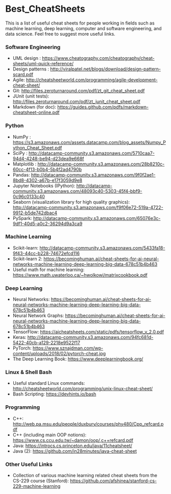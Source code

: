 # Best_CheatSheets

This is a list of useful cheat sheets for people working in fields such as machine learning, deep learning, computer and software engineering, and data science. Feel free to suggest more useful links.

### Software Engineering

* UML design : https://www.cheatography.com/cheatography/cheat-sheets/uml-quick-reference/
* Design patterns : http://viralpatel.net/blogs/download/design-pattern-scard.pdf
* Agile: http://cheatsheetworld.com/programming/agile-development-cheat-sheet/
* Git: http://files.zeroturnaround.com/pdf/zt_git_cheat_sheet.pdf
* JUnit (unit tests): http://files.zeroturnaround.com/pdf/zt_junit_cheat_sheet.pdf
* Markdown (for doc): https://guides.github.com/pdfs/markdown-cheatsheet-online.pdf

### Python

* NumPy : https://s3.amazonaws.com/assets.datacamp.com/blog_assets/Numpy_Python_Cheat_Sheet.pdf
* SciPy : http://datacamp-community.s3.amazonaws.com/5710caa7-94d4-4248-be94-d23dea9e668f
* Matplotlib : http://datacamp-community.s3.amazonaws.com/28b8210c-60cc-4f13-b0b4-5b4f2ad4790b
* Pandas: http://datacamp-community.s3.amazonaws.com/9f0f2ae1-8bd8-4302-a67b-e17f3059d9e8
* Jupyter Notebooks (IPython): http://datacamp-community.s3.amazonaws.com/48093c40-5303-45f4-bbf9-0c96c0133c40
* Seaborn (visualization library for high quality graphics): http://datacamp-community.s3.amazonaws.com/f9f06e72-519a-4722-9912-b5de742dbac4
* PySpark: http://datacamp-community.s3.amazonaws.com/65076e3c-9df1-40d5-a0c2-36294d9a3ca9

### Machine Learning

* Scikit-learn: http://datacamp-community.s3.amazonaws.com/5433fa18-9f43-44cc-b228-74672efcd116
* Scikit-learn 2: https://becominghuman.ai/cheat-sheets-for-ai-neural-networks-machine-learning-deep-learning-big-data-678c51b4b463
* Useful math for machine learning: https://www.math.uwaterloo.ca/~hwolkowi/matrixcookbook.pdf

### Deep Learning

* Neural Networks: https://becominghuman.ai/cheat-sheets-for-ai-neural-networks-machine-learning-deep-learning-big-data-678c51b4b463
* Neural Network Graphs: https://becominghuman.ai/cheat-sheets-for-ai-neural-networks-machine-learning-deep-learning-big-data-678c51b4b463
* TensorFlow: https://aicheatsheets.com/static/pdfs/tensorflow_v_2.0.pdf
* Keras: http://datacamp-community.s3.amazonaws.com/94fc681d-5422-40cb-a129-2218e9522f17
* PyTorch: https://www.sznajdman.com/wp-content/uploads/2018/02/pytorch-cheat.jpg
* The Deep Learning Book: https://www.deeplearningbook.org/

### Linux & Shell Bash

* Useful standard Linux commands: http://cheatsheetworld.com/programming/unix-linux-cheat-sheet/
* Bash Scripting: https://devhints.io/bash

### Programming

* C++: http://web.pa.msu.edu/people/duxbury/courses/phy480/Cpp_refcard.pdf
* C++ (including main OOP notions): https://www.cs.ccu.edu.tw/~damon/oop/,c++refcard.pdf
* Java: https://introcs.cs.princeton.edu/java/11cheatsheet/
* Java (2): https://github.com/in28minutes/java-cheat-sheet

### Other Useful Links

* Collection of various machine learning related cheat sheets from the CS-229 course (Stanford): https://github.com/afshinea/stanford-cs-229-machine-learning

